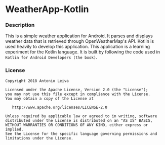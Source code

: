 # WeatherApp-Kotlin

### Description
This is a simple weather application for Android. It parses and displays weather data
that is retrieved through OpenWeatherMap's API. Kotlin is used heavily to develop this application.
This application is a learning experiment for the Kotlin language. It is built by following the code used in `Kotlin for Android Developers (the book)`.

### License
    Copyright 2018 Antonio Leiva
    
    Licensed under the Apache License, Version 2.0 (the "License");
    you may not use this file except in compliance with the License.
    You may obtain a copy of the License at
    
       http://www.apache.org/licenses/LICENSE-2.0
    
    Unless required by applicable law or agreed to in writing, software
    distributed under the License is distributed on an "AS IS" BASIS,
    WITHOUT WARRANTIES OR CONDITIONS OF ANY KIND, either express or implied.
    See the License for the specific language governing permissions and
    limitations under the License.